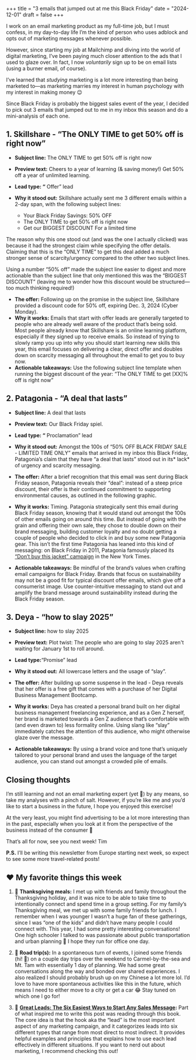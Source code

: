 +++
title = "3 emails that jumped out at me this Black Friday"
date = "2024-12-01"
draft = false
+++

I work on an email marketing product as my full-time job, but I must confess, in my day-to-day life I’m the kind of person who uses adblock and opts out of marketing messages whenever possible.

However, since starting my job at Mailchimp and diving into the world of digital marketing, I’ve been paying much closer attention to the ads that I used to glaze over. In fact, I now *voluntarily* sign up to be on email lists (using a burner email, of course).

I’ve learned that *studying* marketing is a lot more interesting than being marketed to—as marketing marries my interest in human psychology with my interest in making money 😉

Since Black Friday is probably the biggest sales event of the year, I decided to pick out 3 emails that jumped out to me in my inbox this season and do a mini-analysis of each one.

## 1. Skillshare - “The ONLY TIME to get 50% off is right now”

- **Subject line:** The ONLY TIME to get 50% off is right now

- **Preview text:** Cheers to a year of learning (& saving money!) Get 50% off a year of unlimited learning.

- **Lead type: “** Offer” lead

- **Why it stood out:** Skillshare actually sent me 3 different emails within a 2-day span, with the following subject lines:
    - Your Black Friday Savings: 50% OFF
    - The ONLY TIME to get 50% off is right now
    - Get our BIGGEST DISCOUNT For a limited time

The reason why this one stood out (and was the one I actually clicked) was because it had the strongest claim while specifying the offer details. Claiming that this is the “ONLY TIME” to get this deal added a much stronger sense of scarcity/urgency compared to the other two subject lines. 

Using a number “50% off” made the subject line easier to digest and more actionable than the subject line that only mentioned this was the “BIGGEST DISCOUNT” (leaving me to wonder how this discount would be structured—too much thinking required!)

- **The offer:** Following up on the promise in the subject line, Skillshare provided a discount code for 50% off, expiring Dec. 3, 2024 (Cyber Monday).
- **Why it works:** Emails that start with offer leads are generally targeted to people who are already well aware of the product that’s being sold. Most people already know that Skillshare is an online learning platform, especially if they signed up to receive emails. So instead of trying to slowly ramp you up into why you should start learning new skills this year, this email focuses on delivering a clear, direct offer and doubles down on scarcity messaging all throughout the email to get you to buy now.
- **Actionable takeaways:** Use the following subject line template when running the biggest discount of the year: “The ONLY TIME to get [XX]% off is right now”

## 2. Patagonia - “A deal that lasts”

- **Subject line:** A deal that lasts

- **Preview text:** Our Black Friday spiel.

- **Lead type: “** Proclamation” lead

- **Why it stood out:** Amongst the 100s of “50% OFF BLACK FRIDAY SALE - LIMITED TIME ONLY” emails that arrived in my inbox this Black Friday, Patagonia’s claim that they have “a deal that lasts” stood out in its* lack* of urgency and scarcity messaging.

- **The offer:** After a brief recognition that this email was sent during Black Friday season, Patagonia reveals their “deal”: instead of a steep price discount, their offer is their continued commitment to supporting environmental causes, as outlined in the following graphic.

- **Why it works:** Timing. Patagonia strategically sent this email during Black Friday season, knowing that it would stand out amongst the 100s of other emails going on around this time. But instead of going with the grain and offering their own sale, they chose to double down on their brand messaging, building customer loyalty and no doubt getting a couple of people who decided to click in and buy some new Patagonia gear. This isn’t the first time Patagonia has leaned into this kind of messaging: on Black Friday in 2011, Patagonia famously placed its [“Don’t buy this jacket” campaign](https://www.patagonia.com/stories/dont-buy-this-jacket-black-friday-and-the-new-york-times/story-18615.html?utm_source=timhuang.beehiiv.com&utm_medium=newsletter&utm_campaign=3-emails-that-jumped-out-at-me-this-black-friday&_bhlid=95a0bcc117d6cc071da8702aabdb1679cbc524a3) in the New York Times.

- **Actionable takeaways:** Be mindful of the brand’s values when crafting email campaigns for Black Friday. Brands that focus on sustainability may not be a good fit for typical discount offer emails, which give off a consumerist image. Use counter-intuitive messaging to stand out and amplify the brand message around sustainability instead during the Black Friday season.

## 3. Deya - “how to slay 2025”

- **Subject line:** how to slay 2025

- **Preview text:** Plot twist: The people who are going to slay 2025 aren't waiting for January 1st to roll around.

- **Lead type:**“Promise” lead

- **Why it stood out:** All lowercase letters and the usage of “slay”.

- **The offer:** After building up some suspense in the lead - Deya reveals that her offer is a free gift that comes with a purchase of her Digital Business Management Bootcamp.

- **Why it works:** Deya has created a personal brand built on her digital business management freelancing experience, and as a Gen Z herself, her brand is marketed towards a Gen Z audience that’s comfortable with (and even drawn to) less formality online. Using slang like “slay” immediately catches the attention of this audience, who might otherwise glaze over the message.

- **Actionable takeaways:** By using a brand voice and tone that’s uniquely tailored to your personal brand and uses the language of the target audience, you can stand out amongst a crowded pile of emails.

## Closing thoughts

I’m still learning and not an email marketing expert (yet 🤞) by any means, so take my analyses with a pinch of salt. However, if you’re like me and you’d like to start a business in the future, I hope you enjoyed this exercise!

At the very least, you might find advertising to be a lot more interesting than in the past, especially when you look at it from the perspective of the business instead of the consumer 🙂

That’s all for now, see you next week!
Tim

**P.S.** I’ll be writing this newsletter from Europe starting next week, so expect to see some more travel-related posts!

## ♥️ My favorite things this week

1. 🦃 **Thanksgiving meals:** I met up with friends and family throughout the Thanksgiving holiday, and it was nice to be able to take time to intentionally connect and spend time in a group setting. For my family’s Thanksgiving meal, we met up with some family friends for lunch. I remember when I was younger I wasn’t a huge fan of these gatherings, since I was “one of the kids” and didn’t have many people I could connect with. This year, I had some pretty interesting conversations! One high schooler I talked to was passionate about public transportation and urban planning 🤩 I hope they run for office one day.

2. 🚗 **Road trip(s):** In a spontaneous turn of events, I joined some friends (hi! 👋) on a couple day trips over the weekend to Carmel-by-the-sea and Mt. Tam with essentially 1 day of planning. We had some great conversations along the way and bonded over shared experiences. I also realized I should probably brush up on my Chinese a lot more lol. I’d love to have more spontaneous activities like this in the future, which means I need to either move to a city or get a car 😂 Stay tuned on which one I go for!

3. 📕 **[Great Leads: The Six Easiest Ways to Start Any Sales Message](https://www.amazon.com/Great-Leads-Easiest-Start-Message-ebook/dp/B007I6MEUI?utm_source=timhuang.beehiiv.com&utm_medium=newsletter&utm_campaign=3-emails-that-jumped-out-at-me-this-black-friday&_bhlid=d70afdd695e35b7a2b8defc5db5acad0758801fc):** Part of what inspired me to write this post was reading through this book. The core idea is that the hook aka the “lead” is the most important aspect of any marketing campaign, and it categorizes leads into six different types that range from most direct to most indirect. It provides helpful examples and principles that explains how to use each lead effectively in different situations. If you want to nerd out about marketing, I recommend checking this out!
